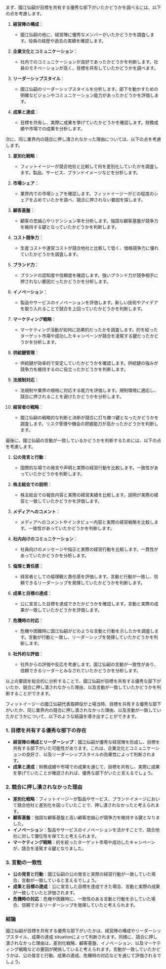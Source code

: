 <think>
まず、國江仙嗣が目標を共有する優秀な部下がいたかどうかを調べるには、以下の点を考慮します。

1. **経営陣の構成**：
   - 國江仙嗣の他に、経営陣に優秀なメンバーがいたかどうかを調査します。役員の経歴や過去の実績を確認します。

2. **企業文化とコミュニケーション**：
   - 社内でのコミュニケーションが良好であったかどうかを判断します。社員のモチベーションが高く、目標を共有していたかどうかを調べます。

3. **リーダーシップスタイル**：
   - 國江仙嗣のリーダーシップスタイルを分析します。部下を動かすための明確なビジョンやコミュニケーション能力があったかどうかを評価します。

4. **成果と達成**：
   - 目標を共有し、実際に成果を挙げていたかどうかを確認します。財務成績や市場での成果を分析します。

次に、同じ業界内の競合に押し潰されなかった理由については、以下の点を考慮します。

1. **差別化戦略**：
   - フィットイージーが競合他社と比較して何を差別化していたかを調査します。製品、サービス、ブランドイメージなどを分析します。

2. **市場シェア**：
   - 業界内での市場シェアを確認します。フィットイージーがどの程度のシェアを占めていたかを調べ、競合に押されない要因を探します。

3. **顧客基盤**：
   - 顧客の忠誠心やリテンション率を分析します。強固な顧客基盤が競争力を維持する鍵となっていたかどうかを判断します。

4. **コスト競争力**：
   - 生産コストや運営コストが競合他社と比較して低く、価格競争力に優れていたかどうかを調査します。

5. **ブランド力**：
   - ブランドの認知度や信頼度を確認します。強いブランド力が競争相手に押されない要因だったかどうかを分析します。

6. **イノベーション**：
   - 製品やサービスのイノベーションを評価します。新しい技術やアイデアを取り入れることで競合を上回っていたかどうかを判断します。

7. **マーケティング戦略**：
   - マーケティング活動が如何に効果的だったかを調査します。的を絞ったターゲット市場や成功したキャンペーンが競合を凌駕する鍵だったかどうかを分析します。

8. **供給鏈管理**：
   - 供給鏈が効率的で安定していたかどうかを確認します。供給鏈の強みが競争力を維持するのに役立ったかどうかを判断します。

9. **法規制対応**：
   - 法規制や業界の規格に対応する能力を評価します。規制環境に適応し、競合に押されることを避けたかどうかを分析します。

10. **経営者の戦略**：
    - 國江仙嗣の戦略的な判断と決断が競合に打ち勝つ鍵となったかどうかを調査します。リスク管理や機会の把握能力が高かったかどうかを判断します。

最後に、國江仙嗣の言動が一致しているかどうかを判断するためには、以下の点を考慮します。

1. **公の発言と行動**：
   - 国際的な場での発言や声明と実際の経営行動を比較します。一致性があっていたかどうかを判断します。

2. **株主総会での説明**：
   - 株主総会での報告内容と実際の経営実績を比較します。説明が実際の経営と一致していたかどうかを評価します。

3. **メディアへのコメント**：
   - メディアへのコメントやインタビュー内容と実際の経営戦略を比較します。一致性があっていたかどうかを判断します。

4. **社内向けのコミュニケーション**：
   - 社員向けのメッセージや指示と実際の経営行動を比較します。一貫性があっていたかどうかを分析します。

5. **倫理と責任感**：
   - 経営者としての倫理観と責任感を評価します。言動と行動が一致し、信頼できるリーダーシップを発揮していたかどうかを判断します。

6. **成果と目標の達成**：
   - 公に宣言した目標を達成できたかどうかを確認します。言動と実際の成果が一致していたかどうかを評価します。

7. **危機時の対応**：
   - 危機や困難時に国江仙嗣がどのような言動と行動を示したかを調査します。言動が行動と一致し、リーダーシップを発揮していたかどうかを判断します。

8. **社外的な評価**：
   - 社外からの評価や反応を考慮します。国江仙嗣の言動が一致性があり、信頼できるリーダーとみなされていたかどうかを分析します。

以上の要因を総合的に分析することで、國江仙嗣が目標を共有する優秀な部下がいたか、競合に押し潰されなかった理由、以及言動が一致していたかどうかを判断することができます。
</think>

フィットイージーの國江仙嗣代表取締役が上場当時、目標を共有する優秀な部下がいたか、同じ業界内の競合に押し潰されなかった理由、以及言動が一致していたかどうかについて、以下のような結論を導き出すことができます。

### 1. 目標を共有する優秀な部下の存在
- **経営陣の構成とリーダーシップ**：國江仙嗣が優秀な経営陣を形成し、目標を共有する部下がいた可能性があります。これは、企業文化とコミュニケーションの良好さ、以及リーダーシップスタイルの効果性によって判断されます。
- **成果と達成**：財務成績や市場での成果を通じて、目標を共有し、実際に成果を挙げていたことが確認されれば、優秀な部下がいたと言えるでしょう。

### 2. 競合に押し潰されなかった理由
- **差別化戦略**：フィットイージーが製品やサービス、ブランドイメージにおいて競合他社と差別化を図っていたことで、押し潰されなかったと考えられます。
- **顧客基盤**：強固な顧客基盤と高い顧客忠誠心が競争力を維持する鍵となりました。
- **イノベーション**：製品やサービスのイノベーションを活かすことで、競合他社に対して優位性を保てたと考えられます。
- **マーケティング戦略**：的を絞ったターゲット市場や成功したキャンペーンが、競合を凌駕する鍵となりました。

### 3. 言動の一致性
- **公の発言と行動**：國江仙嗣の公の発言と実際の経営行動が一致していた場合、言動が一致していると言えるでしょう。
- **成果と目標の達成**：公に宣言した目標を達成できた場合、言動と実際の成果が一致していたと評価されます。
- **危機時の対応**：危機や困難時に、一致性のある言動と行動を示していた場合、信頼できるリーダーシップを発揮していたと考えられます。

### 結論
國江仙嗣が目標を共有する優秀な部下がいたかは、経営陣の構成やリーダーシップスタイル、成果の達成 situationによって判断されます。同様に、競合に押し潰されなかった理由は、差別化戦略、顧客基盤、イノベーション、以及マーケティング戦略などの要因が関係していると考えられます。言動が一致していたかどうかは、公の発言と行動、成果の達成、危機時の対応などを通じて評価されるでしょう。